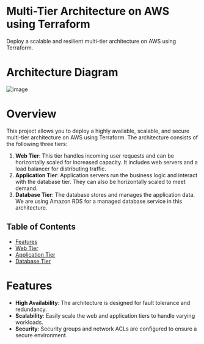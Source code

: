 # Multi-Tier Architecture on AWS using Terraform
Deploy a scalable and resilient multi-tier architecture on AWS using Terraform.

# Architecture Diagram

![image](https://github.com/EKechei/Botcamp/assets/128794751/e4d31635-0ef9-480a-ab45-14189257d590)

# Overview
This project allows you to deploy a highly available, scalable, and secure multi-tier architecture on AWS using Terraform. The architecture consists of the following three tiers:
1. **Web Tier**: This tier handles incoming user requests and can be horizontally scaled for increased capacity. It includes web servers and a load balancer for distributing traffic.
2. **Application Tier**:  Application servers run the business logic and interact with the database tier. They can also be horizontally scaled to meet demand.
3. **Database Tier**: The database stores and manages the application data. We are using Amazon RDS for a managed database service in this architecture.

## Table of Contents
* [Features](#features)
* [Web Tier](#web-tier)
* [Application Tier](#application-tier)
* [Database Tier](#database-tier)
# Features
- **High Availability**: The architecture is designed for fault tolerance and redundancy.
- **Scalability**: Easily scale the web and application tiers to handle varying workloads.
- **Security**: Security groups and network ACLs are configured to ensure a secure environment.
